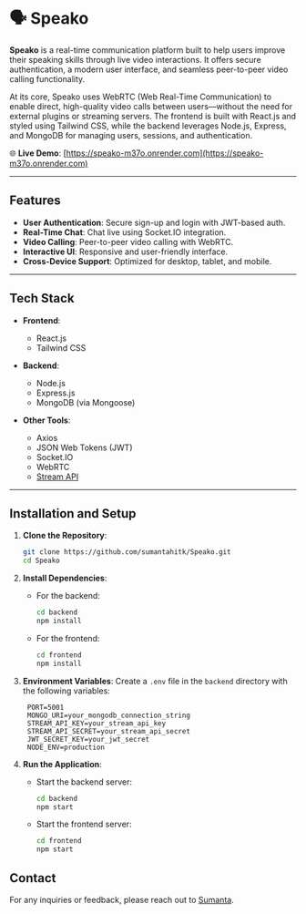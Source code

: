# 🗣️ Speako

**Speako** is a real-time communication platform built to help users improve their speaking skills through live video interactions. It offers secure authentication, a modern user interface, and seamless peer-to-peer video calling functionality.

At its core, Speako uses WebRTC (Web Real-Time Communication) to enable direct, high-quality video calls between users—without the need for external plugins or streaming servers. The frontend is built with React.js and styled using Tailwind CSS, while the backend leverages Node.js, Express, and MongoDB for managing users, sessions, and authentication.

🌐 **Live Demo**: [https://speako-m37o.onrender.com](https://speako-m37o.onrender.com)

---

## Features

- **User Authentication**: Secure sign-up and login with JWT-based auth.
- **Real-Time Chat**: Chat live using Socket.IO integration.
- **Video Calling**: Peer-to-peer video calling with WebRTC.
- **Interactive UI**: Responsive and user-friendly interface.
- **Cross-Device Support**: Optimized for desktop, tablet, and mobile.

---

## Tech Stack

- **Frontend**:
  - React.js  
  - Tailwind CSS  

- **Backend**:
  - Node.js  
  - Express.js  
  - MongoDB (via Mongoose)  

- **Other Tools**:
  - Axios  
  - JSON Web Tokens (JWT)  
  - Socket.IO  
  - WebRTC  
  - [Stream API](https://getstream.io/)

---

## Installation and Setup

1. **Clone the Repository**:
   ```bash
   git clone https://github.com/sumantahitk/Speako.git
   cd Speako

2. **Install Dependencies**:
   - For the backend:
     ```bash
     cd backend
     npm install
     ```
   - For the frontend:
     ```bash
     cd frontend
     npm install
     ```

3. **Environment Variables**:
   Create a `.env` file in the `backend` directory with the following variables:
   ```env
    PORT=5001
    MONGO_URI=your_mongodb_connection_string
    STREAM_API_KEY=your_stream_api_key
    STREAM_API_SECRET=your_stream_api_secret
    JWT_SECRET_KEY=your_jwt_secret
    NODE_ENV=production
    ```
4. **Run the Application**:
   - Start the backend server:
     ```bash
     cd backend
     npm start
     ```
   - Start the frontend server:
     ```bash
     cd frontend
     npm start
     ```

## Contact

For any inquiries or feedback, please reach out to [Sumanta](https://github.com/sumantahitk).